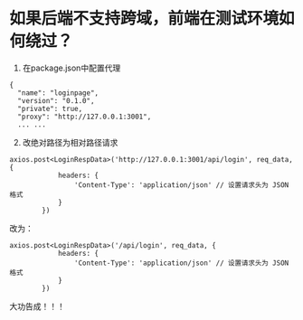 # 如果后端不支持跨域，前端在测试环境如何绕过？

1. 在package.json中配置代理

~~~
{
  "name": "loginpage",
  "version": "0.1.0",
  "private": true,
  "proxy": "http://127.0.0.1:3001",
  ... ...
~~~

2. 改绝对路径为相对路径请求

~~~
axios.post<LoginRespData>('http://127.0.0.1:3001/api/login', req_data, {
            headers: {
                'Content-Type': 'application/json' // 设置请求头为 JSON 格式
            }
        })
~~~

改为：

~~~
axios.post<LoginRespData>('/api/login', req_data, {
            headers: {
                'Content-Type': 'application/json' // 设置请求头为 JSON 格式
            }
        })
~~~

大功告成！！！